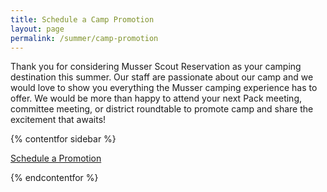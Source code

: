 ```yaml
---
title: Schedule a Camp Promotion
layout: page
permalink: /summer/camp-promotion
---
```


Thank you for considering Musser Scout Reservation as your camping destination this summer. Our staff are passionate about our camp and we would love to show you everything the Musser camping experience has to offer. We would be more than happy to attend your next Pack meeting, committee meeting, or district roundtable to promote camp and share the excitement that awaits!

{% contentfor sidebar %}

<a class="btn btn-primary btn-block mb-2" href="/contact?subject=Camp%20Promotion">Schedule a Promotion</a>

{% endcontentfor %}
